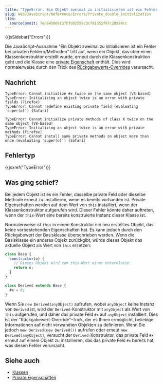 ```yaml
---
title: "TypeError: Ein Objekt zweimal zu initialisieren ist ein Fehler bei privaten Feldern/Methoden"
slug: Web/JavaScript/Reference/Errors/Private_double_initialization
l10n:
  sourceCommit: 7eb645069137bfd02559c3cf81d52f87c20599cc
---
```


{{jsSidebar("Errors")}}

Die JavaScript-Ausnahme "Ein Objekt zweimal zu initialisieren ist ein Fehler bei privaten Feldern/Methoden" tritt auf, wenn ein Objekt, das über einen Klassenkonstruktor erstellt wurde, erneut durch die Klassenkonstruktion geht und die Klasse eine [private Eigenschaft](/de/docs/Web/JavaScript/Reference/Classes/Private_properties) enthält. Dies wird normalerweise durch den Trick des [Rückgabewerts-Overrides](/de/docs/Web/JavaScript/Reference/Classes/Private_properties#returning_overriding_object) verursacht.

## Nachricht

```plain
TypeError: Cannot initialize #x twice on the same object (V8-based)
TypeError: Initializing an object twice is an error with private fields (Firefox)
TypeError: Cannot redefine existing private field (evaluating 'super(o)') (Safari)

TypeError: Cannot initialize private methods of class X twice on the same object (V8-based)
TypeError: Initializing an object twice is an error with private methods (Firefox)
TypeError: Cannot install same private methods on object more than once (evaluating 'super(o)') (Safari)
```

## Fehlertyp

{{jsxref("TypeError")}}

## Was ging schief?

Bei jedem Objekt ist es ein Fehler, dasselbe private Feld oder dieselbe Methode erneut zu installieren, wenn es bereits vorhanden ist. Private Eigenschaften werden auf dem Wert von `this` installiert, wenn der Klassenkonstruktor aufgerufen wird. Dieser Fehler könnte daher auftreten, wenn der `this`-Wert eine bereits konstruierte Instanz dieser Klasse ist.

Normalerweise ist `this` in einem Konstruktor ein neu erstelltes Objekt, das keine vorbestehenden Eigenschaften hat. Es kann jedoch durch den Rückgabewert der Basisklasse überschrieben werden. Wenn die Basisklasse ein anderes Objekt zurückgibt, würde dieses Objekt das aktuelle Objekt als Wert von `this` ersetzen:

```js
class Base {
  constructor(o) {
    // Dieses Objekt wird zum this-Wert einer Unterklasse
    return o;
  }
}

class Derived extends Base {
  #x = 0;
}
```

Wenn Sie `new Derived(anyObject)` aufrufen, wobei `anyObject` keine Instanz von `Derived` ist, wird der `Derived`-Konstruktor mit `anyObject` als Wert von `this` aufgerufen, und daher das private Feld `#x` auf `anyObject` installiert. Dies ist der "Rückgabewert-Override"-Trick, der es Ihnen ermöglicht, beliebige Informationen auf nicht verwandten Objekten zu definieren. Wenn Sie jedoch `new Derived(new Derived())` aufrufen oder erneut `new Derived(anyObject)`, versucht der `Derived`-Konstruktor, das private Feld `#x` erneut auf einem Objekt zu installieren, das das private Feld `#x` bereits hat, was diesen Fehler verursacht.

## Siehe auch

- [Klassen](/de/docs/Web/JavaScript/Reference/Classes)
- [Private Eigenschaften](/de/docs/Web/JavaScript/Reference/Classes/Private_properties)
